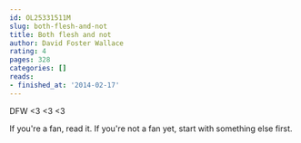 ```yaml
---
id: OL25331511M
slug: both-flesh-and-not
title: Both flesh and not
author: David Foster Wallace
rating: 4
pages: 328
categories: []
reads:
- finished_at: '2014-02-17'
---
```

DFW &lt;3 &lt;3 &lt;3

If you're a fan, read it. If you're not a fan yet, start with something else first.
